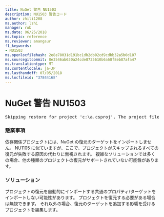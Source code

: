 ```yaml
---
title: NuGet 警告 NU1503
description: NU1503 警告コード
author: zhili1208
ms.author: lzhi
manager: rob
ms.date: 06/25/2018
ms.topic: reference
ms.reviewer: anangaur
f1_keywords:
- NU1503
ms.openlocfilehash: 2e8e78031d191bc1db2db02cd9cdbb32a5b0d187
ms.sourcegitcommit: 8e3546ab630a24cde8725610b6a68f8eb87afa47
ms.translationtype: MT
ms.contentlocale: ja-JP
ms.lasthandoff: 07/05/2018
ms.locfileid: "37844168"
---
```

# <a name="nuget-warning-nu1503"></a>NuGet 警告 NU1503

<pre>Skipping restore for project 'c:\a.csproj'. The project file may be invalid or missing targets required for restore.</pre>

### <a name="issue"></a>懸案事項
依存関係プロジェクトには、NuGet の復元のターゲットをインポートしません。 NU1105 に似ていますが、ここで、プロジェクトがスキップされるすべての復元が失敗する原因の代わりに無視されます。 複雑なソリューションでは多くの場合、他の種類のプロジェクトの復元がサポートされていない可能性があります。

### <a name="solution"></a>ソリューション
プロジェクトの復元を自動的にインポートする共通のプロパティ/ターゲットをインポートしない可能性があります。 プロジェクトを復元する必要がある場合は無視できます。 それ以外の場合、復元のターゲットを追加する影響を受けるプロジェクトを編集します。